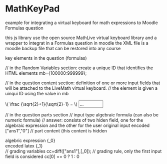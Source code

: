 # MathKeyPad
example for integrating a virtual keyboard for math expressions to Moodle Formulas question

this js library use the open source MathLive virtual keyboard library and a wrapper to integrat in a Formulas question in moodle 
the XML file is a moodle backup file that can be restored into any course 

key elements in the question (formulas)

// in the Random Variables section: create a unique ID that identifies the HTML elements 
mb={100000:999999};

// in the question content section: definition of one or more input fields that will be attached to the LiveMath virtual keyboard.
// the element is given a uinqui ID using the value in mb
<div dir="ltr">
    <span dir="ltr">\( \frac {\sqrt{2}+1}{\sqrt{2}-1} = \)</span>
    <span id="mf1{mb}" style="display: inline-block; padding: 2px 3px; border: 1px solid #808080; min-width: 8ch;">...
</span>
  
// in the question parts section
// input type algebraic formula (can also be numeric formula)
// answer: consists of two hiden field, one for the algebraic expression and the other for the user original input encoded 
["ans1","0"]
// part content (this content is hidden 
<div id="part1-{mb}" dir="ltr">
    algebric expression {_0}<br> encoded latex {_1} 
</div>
// grading variables 
cc=diff(["ans1"],[_0]);
// grading rule, only the first input field is considered 
cc[0] == 0 ? 1 : 0
  

